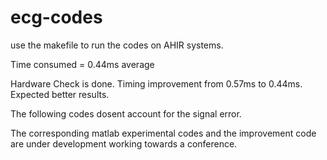 # ecg-codes

use the makefile to run the codes on AHIR systems.

Time consumed = 0.44ms average

Hardware Check is done. Timing improvement from 0.57ms to 0.44ms. Expected better results.

The following codes dosent account for the signal error. 

The corresponding matlab experimental codes and the improvement code are under development working towards a conference. 

